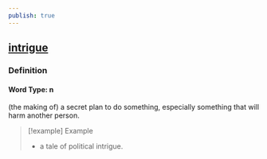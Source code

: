 ```yaml
---
publish: true
---
```


## [intrigue](https://dictionary.cambridge.org/dictionary/english/intrigue)

### Definition
#### Word Type: n
(the making of) a secret plan to do something, especially something that will harm another person.

>[!example] Example
> -  a tale of political intrigue.
